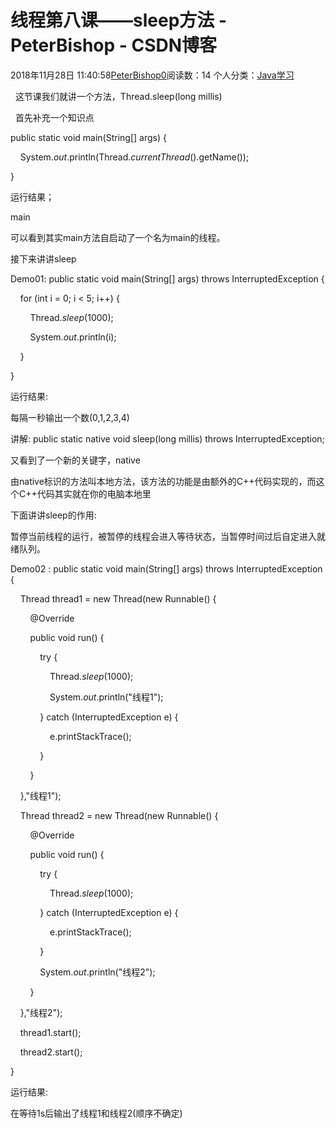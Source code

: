 # 线程第八课——sleep方法 - PeterBishop - CSDN博客





2018年11月28日 11:40:58[PeterBishop0](https://me.csdn.net/qq_40061421)阅读数：14
个人分类：[Java学习](https://blog.csdn.net/qq_40061421/article/category/8087498)









  这节课我们就讲一个方法，Thread.sleep(long millis)



  首先补充一个知识点


public static void main(String[] args) {

    System.*out*.println(Thread.*currentThread*().getName());

}


运行结果；

main



可以看到其实main方法自启动了一个名为main的线程。



接下来讲讲sleep



Demo01:
public static void main(String[] args) throws InterruptedException {

    for (int i = 0; i < 5; i++) {

        Thread.*sleep*(1000);

        System.*out*.println(i);

    }

}


运行结果:

每隔一秒输出一个数(0,1,2,3,4)



讲解:
public static native void sleep(long millis) throws InterruptedException;


又看到了一个新的关键字，native



由native标识的方法叫本地方法，该方法的功能是由额外的C++代码实现的，而这个C++代码其实就在你的电脑本地里



下面讲讲sleep的作用:

暂停当前线程的运行，被暂停的线程会进入等待状态，当暂停时间过后自定进入就绪队列。



Demo02 :
public static void main(String[] args) throws InterruptedException {

    Thread thread1 = new Thread(new Runnable() {

        @Override

        public void run() {

            try {

                Thread.*sleep*(1000);

                System.*out*.println("线程1");

            } catch (InterruptedException e) {

                e.printStackTrace();

            }

        }

    },"线程1");



    Thread thread2 = new Thread(new Runnable() {

        @Override

        public void run() {

            try {

                Thread.*sleep*(1000);

            } catch (InterruptedException e) {

                e.printStackTrace();

            }

            System.*out*.println("线程2");

        }

    },"线程2");



    thread1.start();

    thread2.start();

}


运行结果:

在等待1s后输出了线程1和线程2(顺序不确定)



